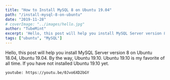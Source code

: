 ```yaml
---
title: "How to Install MySQL 8 on Ubuntu 19.04"
path: "/install-mysql-8-on-ubuntu"
date: "2019-11-28"
# coverImage: "../images/hello.jpg"
author: "TubeMint"
excerpt: 'Hello, this post will help you install MySQL Server version 8 on Ubuntu 18.04, Ubuntu 19.04. By the way, Ubuntu 19.10. Ubuntu 19.10 is my favorite of all time. If you have not installed Ubuntu 19.10 yet.'
tags: ["ubuntu", "MySQL"]
---
```

Hello, this post will help you install MySQL Server version 8 on Ubuntu 18.04, Ubuntu 19.04. By the way, Ubuntu 19.10. Ubuntu 19.10 is my favorite of all time. If you have not installed Ubuntu 19.10 yet.

`youtube: https://youtu.be/0Jvo6XD2bGY`